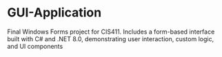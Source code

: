 # GUI-Application
Final Windows Forms project for CIS411. Includes a form-based interface built with C# and .NET 8.0, demonstrating user interaction, custom logic, and UI components
